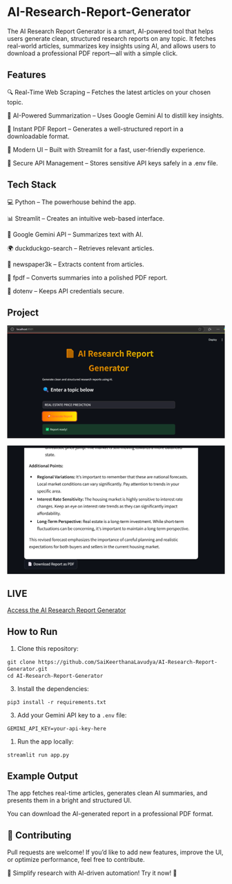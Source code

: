 # AI-Research-Report-Generator
The AI Research Report Generator is a smart, AI-powered tool that helps users generate clean, structured research reports on any topic. It fetches real-world articles, summarizes key insights using AI, and allows users to download a professional PDF report—all with a simple click.
## Features

🔍 Real-Time Web Scraping – Fetches the latest articles on your chosen topic.

🤖 AI-Powered Summarization – Uses Google Gemini AI to distill key insights.

📄 Instant PDF Report – Generates a well-structured report in a downloadable format.

🎨 Modern UI – Built with Streamlit for a fast, user-friendly experience.

🔑 Secure API Management – Stores sensitive API keys safely in a .env file.

 

## Tech Stack

💻 Python – The powerhouse behind the app.

📊 Streamlit – Creates an intuitive web-based interface.

🧠 Google Gemini API – Summarizes text with AI.

🌍 duckduckgo-search – Retrieves relevant articles.

📰 newspaper3k – Extracts content from articles.

📄 fpdf – Converts summaries into a polished PDF report.

🔐 dotenv – Keeps API credentials secure.

## Project 

![Screenshot 1](Images/Screenshot%202025-04-03%20230757.png)

![Screenshot 2](Images/Screenshot%202025-04-03%20230811.png)
## LIVE
[Access the AI Research Report Generator](https://ai-research-report-generator.onrender.com)

## How to Run

1. Clone this repository:
```
git clone https://github.com/SaiKeerthanaLavudya/AI-Research-Report-Generator.git
cd AI-Research-Report-Generator
```


3. Install the dependencies:

```
pip3 install -r requirements.txt
```

3. Add your Gemini API key to a `.env` file:

```
GEMINI_API_KEY=your-api-key-here
```

1. Run the app locally:

```
streamlit run app.py
```

## Example Output

The app fetches real-time articles, generates clean AI summaries, and presents them in a bright and structured UI.

You can download the AI-generated report in a professional PDF format.



## 🤝 Contributing
Pull requests are welcome! If you’d like to add new features, improve the UI, or optimize performance, feel free to contribute.

🚀 Simplify research with AI-driven automation! Try it now! 🎯

